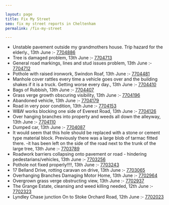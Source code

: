 ```yaml
---

layout: page
title: Fix My Street
seo: fix my street reports in Cheltenham
permalink: /fix-my-street

---
```


<!-- fix_marker starts -->

- Unstable pavement outside my grandmothers house. Trip hazard for the elderly., 13th June :- [7704886](https://www.fixmystreet.com/report/7704886)
- Tree is damaged problem, 13th June :- [7704713](https://www.fixmystreet.com/report/7704713)
- General road markings, lines and stud issues problem, 13th June :- [7704712](https://www.fixmystreet.com/report/7704712)
- Pothole with raised ironwork, Swindon Roaf, 13th June :- [7704481](https://www.fixmystreet.com/report/7704481)
- Manhole cover rattles every time a vehicle goes over and the building shakes if it is a truck. Getting worse every day., 13th June :- [7704410](https://www.fixmystreet.com/report/7704410)
- Bags of Rubbish, 13th June :- [7704407](https://www.fixmystreet.com/report/7704407)
- Grass verge growth obscuring visibility, 13th June :- [7704196](https://www.fixmystreet.com/report/7704196)
- Abandoned vehicle, 13th June :- [7704179](https://www.fixmystreet.com/report/7704179)
- Road in very poor condition, 13th June :- [7704153](https://www.fixmystreet.com/report/7704153)
- W&W works blocking one side of Everest Road, 13th June :- [7704126](https://www.fixmystreet.com/report/7704126)
- Over hanging branches into property and weeds all down the alleyway, 13th June :- [7704110](https://www.fixmystreet.com/report/7704110)
- Dumped car, 13th June :- [7704087](https://www.fixmystreet.com/report/7704087)
- It would seem that this hole should be replaced with a stone or cement type material block. Previously there was a large blob of tarmac fitted there. -it has been left on the side of the road next to the trunk of the large tree, 13th June :- [7703789](https://www.fixmystreet.com/report/7703789)
- Roadwork barriers collapsing onto pavement or road - hindering pedestarians/vehicles, 13th June :- [7703256](https://www.fixmystreet.com/report/7703256)
- Pothole not fixed properly!!!!, 13th June :- [7703243](https://www.fixmystreet.com/report/7703243)
- 17 Belland Drive, rotting caravan on drive, 13th June :- [7703065](https://www.fixmystreet.com/report/7703065)
- Overhanging Branches Damaging Motor Home, 13th June :- [7702964](https://www.fixmystreet.com/report/7702964)
- Overgrown grass verge obstructing view, 13th June :- [7702937](https://www.fixmystreet.com/report/7702937)
- The Grange Estate, cleansing and weed killing needed, 12th June :- [7702323](https://www.fixmystreet.com/report/7702323)
- Lyndley Chase junction On to Stoke Orchard Road, 12th June :- [7702023](https://www.fixmystreet.com/report/7702023)

<!-- fix_marker ends -->